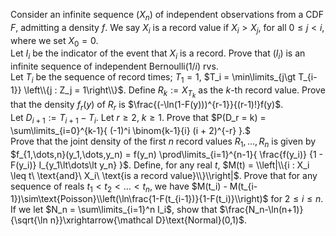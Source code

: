 Consider an infinite sequence $(X_n)$ of independent observations from a CDF $F$, admitting a density $f$. We say $X_i$ is a record value if $X_i \gt X_j$, for all $0 \leq j \lt i$, where we set $X_0 = 0$.  
Let $I_i$ be the indicator of the event that $X_i$ is a record. Prove that $(I_i)$ is an infinite sequence of independent $\text{Bernoulli}\left(1/i\right)$ rvs.  
Let $T_i$ be the sequence of record times; $T_1 = 1$, $T_i = \min\limits_{j\gt T_{i-1}} \left\\{j : Z_j = 1\right\\}$. Define $R_k := X_{T_k}$ as the $k$-th record value. Prove that the density $f_r(y)$ of $R_r$ is $\frac{(-\ln(1-F(y)))^{r-1}}{(r-1)!}f(y)$.  
Let $D_{i+1}:=T_{i+1}-T_i$. Let $r \geq 2$, $k \geq 1$. Prove that $P(D_r = k) = \sum\limits_{i=0}^{k-1}{ (-1)^i \binom{k-1}{i} (i + 2)^{-r} }.$  
Prove that the joint density of the first $n$ record values $R_1,\dots,R_n$ is given by $f_{1,\dots,n}(y_1,\dots,y_n) = f(y_n) \prod\limits_{i=1}^{n-1}{ \frac{f(y_i)} {1 - F(y_i)} I_{y_1\lt\dots\lt y_n} }$.
Define, for any real $t$, $M(t) = \\left|\\{i : X_i \leq t\ \text{and}\ X_i\ \text{is a record value}\\}\\right|$. Prove that for any sequence of reals $t_1 < t_2 < \dots < t_n$, we have $M(t_i) - M(t_{i-1})\sim\text{Poisson}\\left(\ln\frac{1-F(t_{i-1})}{1-F(t_i)}\\right)$ for $2\leq i\leq n$.  
If we let $N_n = \sum\limits_{i=1}^n I_i$, show that $\frac{N_n-\ln(n+1)}{\sqrt{\ln n}}\xrightarrow{\mathcal D}\text{Normal}(0,1)$.
